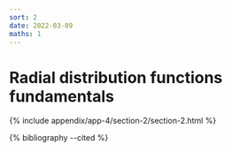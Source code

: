 ```yaml
---
sort: 2
date: 2022-03-09
maths: 1
---
```


# Radial distribution functions fundamentals

{% include appendix/app-4/section-2/section-2.html %}

{% bibliography --cited %}
